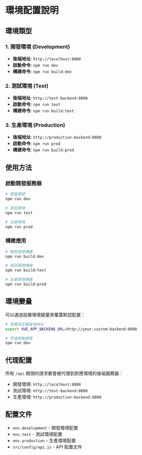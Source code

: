 # 環境配置說明

## 環境類型

### 1. 開發環境 (Development)
- **後端地址**: `http://localhost:8080`
- **啟動命令**: `npm run dev`
- **構建命令**: `npm run build:dev`

### 2. 測試環境 (Test)
- **後端地址**: `http://test-backend:8080`
- **啟動命令**: `npm run test`
- **構建命令**: `npm run build:test`

### 3. 生產環境 (Production)
- **後端地址**: `http://production-backend:8080`
- **啟動命令**: `npm run prod`
- **構建命令**: `npm run build:prod`

## 使用方法

### 啟動開發服務器
```bash
# 開發環境
npm run dev

# 測試環境
npm run test

# 生產環境
npm run prod
```

### 構建應用
```bash
# 開發環境構建
npm run build:dev

# 測試環境構建
npm run build:test

# 生產環境構建
npm run build:prod
```

## 環境變量

可以通過設置環境變量來覆蓋默認配置：

```bash
# 設置自定義後端地址
export VUE_APP_BACKEND_URL=http://your-custom-backend:8080

# 然後啟動服務
npm run dev
```

## 代理配置

所有 `/api` 開頭的請求都會被代理到對應環境的後端服務器：

- 開發環境: `http://localhost:8080`
- 測試環境: `http://test-backend:8080`
- 生產環境: `http://production-backend:8080`

## 配置文件

- `env.development` - 開發環境配置
- `env.test` - 測試環境配置
- `env.production` - 生產環境配置
- `src/config/api.js` - API 配置文件 